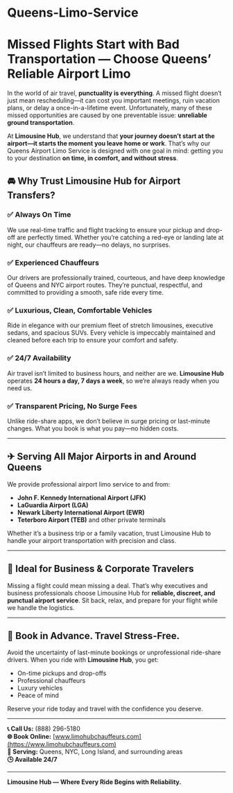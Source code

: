 # Queens-Limo-Service
# Missed Flights Start with Bad Transportation — Choose Queens’ Reliable Airport Limo

In the world of air travel, **punctuality is everything**. A missed flight doesn’t just mean rescheduling—it can cost you important meetings, ruin vacation plans, or delay a once-in-a-lifetime event. Unfortunately, many of these missed opportunities are caused by one preventable issue: **unreliable ground transportation**.

At **Limousine Hub**, we understand that **your journey doesn’t start at the airport—it starts the moment you leave home or work**. That’s why our Queens Airport Limo Service is designed with one goal in mind: getting you to your destination **on time, in comfort, and without stress**.

## 🚘 Why Trust Limousine Hub for Airport Transfers?

### ✅ Always On Time  
We use real-time traffic and flight tracking to ensure your pickup and drop-off are perfectly timed. Whether you’re catching a red-eye or landing late at night, our chauffeurs are ready—no delays, no surprises.

### ✅ Experienced Chauffeurs  
Our drivers are professionally trained, courteous, and have deep knowledge of Queens and NYC airport routes. They’re punctual, respectful, and committed to providing a smooth, safe ride every time.

### ✅ Luxurious, Clean, Comfortable Vehicles  
Ride in elegance with our premium fleet of stretch limousines, executive sedans, and spacious SUVs. Every vehicle is impeccably maintained and cleaned before each trip to ensure your comfort and safety.

### ✅ 24/7 Availability  
Air travel isn’t limited to business hours, and neither are we. **Limousine Hub** operates **24 hours a day, 7 days a week**, so we’re always ready when you need us.

### ✅ Transparent Pricing, No Surge Fees  
Unlike ride-share apps, we don’t believe in surge pricing or last-minute changes. What you book is what you pay—no hidden costs.

---

## ✈ Serving All Major Airports in and Around Queens

We provide professional airport limo service to and from:

- **John F. Kennedy International Airport (JFK)**  
- **LaGuardia Airport (LGA)**  
- **Newark Liberty International Airport (EWR)**  
- **Teterboro Airport (TEB)** and other private terminals  

Whether it’s a business trip or a family vacation, trust Limousine Hub to handle your airport transportation with precision and class.

---

## 💼 Ideal for Business & Corporate Travelers  
Missing a flight could mean missing a deal. That’s why executives and business professionals choose Limousine Hub for **reliable, discreet, and punctual airport service**. Sit back, relax, and prepare for your flight while we handle the logistics.

---

## 📅 Book in Advance. Travel Stress-Free.

Avoid the uncertainty of last-minute bookings or unprofessional ride-share drivers. When you ride with **Limousine Hub**, you get:

- On-time pickups and drop-offs  
- Professional chauffeurs  
- Luxury vehicles  
- Peace of mind

Reserve your ride today and travel with the confidence you deserve.

---

**📞 Call Us:** (888) 296-5180  
**🌐 Book Online:** [www.limohubchauffeurs.com](https://www.limohubchauffeurs.com)  
**📍 Serving:** Queens, NYC, Long Island, and surrounding areas  
**🕒 Available 24/7**

---

**Limousine Hub — Where Every Ride Begins with Reliability.**
